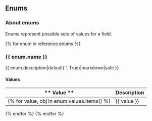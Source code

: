 ## Enums

### About enums
Enums represent possible sets of values for a field.

{% for enum in reference.enums %}
### {{ enum.name }}
{{ enum.description|default('', True)|markdown|safe }}

#### Values

| ** Value ** | **Description** | 
|-------------|--------------------|
{% for value, obj in enum.values.items() %}| {{ value }} | {{ obj.description|default('', True)|markdown|safe }} | 
{% endfor %}
{% endfor %}  

